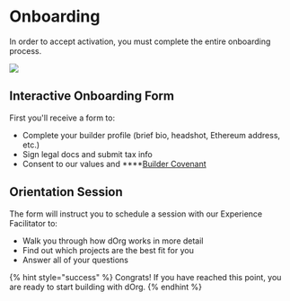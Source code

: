 # Onboarding

In order to accept activation, you must complete the entire onboarding process.

![](../.gitbook/assets/imagen%20%282%29.png)

## Interactive Onboarding Form

First you'll receive a form to:

* Complete your builder profile \(brief bio, headshot, Ethereum address, etc.\)
* Sign legal docs and submit tax info
* Consent to our values and ****[Builder Covenant](../governance/covenant.md)

## Orientation Session

The form will instruct you to schedule a session with our Experience Facilitator to:

* Walk you through how dOrg works in more detail
* Find out which projects are the best fit for you
* Answer all of your questions

{% hint style="success" %}
Congrats! If you have reached this point, you are ready to start building with dOrg.
{% endhint %}

